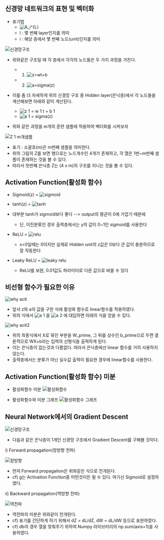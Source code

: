 ## 신경망 네트워크의 표현 및 벡터화


* 표기법
	- ![A_i^{L}](https://user-images.githubusercontent.com/46666862/71478013-b0ebb500-2830-11ea-979c-dbb15b94455f.gif)
	- l : 몇 번째 layer인지를 의미  
	- i : 해당 층에서 몇 번째 노드(unit)인지를 의미


![신경망구조](https://user-images.githubusercontent.com/46666862/71477954-6407de80-2830-11ea-9a5a-0d4131877e47.png)


* 위와같은 구조일 때 각 층에서 각각의 노드들은 두 가지 과정을 거친다.  
	- 1. ![z=wt+b](https://user-images.githubusercontent.com/46666862/71478142-674f9a00-2831-11ea-8cd9-3a3025ce0817.gif)
	- 2. ![a=sigma(z)](https://user-images.githubusercontent.com/46666862/71478141-674f9a00-2831-11ea-9795-042b7e548de8.gif)
	
	
* 이를 좀 더 자세하게 위의 신경망 구조 중 Hidden layer(은닉층)에서 각 노드들을 계산해보면 아래와 같이 계산된다.  
	- ![z 1  = w 1 t + b 1](https://user-images.githubusercontent.com/46666862/71478322-53586800-2832-11ea-9025-9cdbe9db532e.gif)
	- ![a 1 = sigma(z)](https://user-images.githubusercontent.com/46666862/71478320-53586800-2832-11ea-9f49-4c2c89678bec.gif)
	
	
* 위와 같은 과정을 m개의 훈련 샘플에 적용하여 벡터화를 시켜보자

![Z 1  m개샘플](https://user-images.githubusercontent.com/46666862/71478553-a979db00-2833-11ea-99ed-1953a80436b9.gif)
- 표기 : 소괄호(m)은 m번째 샘플을 의미한다.    
- 위의 그림의 Z를 보면 행으로는 노드개수인 4개가 존재하고, 각 열은 1번~m번째 샘플이 존재하는 것을 볼 수 있다.  
- 따라서 첫번째 은닉층 Z는 (4 x m)의 구조를 지니는 것을 볼 수 있다.



## Activation Function(활성화 함수)


* Sigmoid(z) = ![sigmoid](https://user-images.githubusercontent.com/46666862/71478859-16da3b80-2835-11ea-9c0b-d5fbec935ee4.gif)


* tanh(z) = ![tanh](https://user-images.githubusercontent.com/46666862/71478858-1641a500-2835-11ea-8e0b-269a4818c6b5.gif)


* 대부분 tanh가 sigmoid보다 좋다 --> output의 평균이 0에 가깝기 때문에
	- 단, 이진분류인 경우 출력층에서는 y의 값이 0~1인 sigmoid를 사용한다



* ReLU = ![relu](https://user-images.githubusercontent.com/46666862/71478861-16da3b80-2835-11ea-946b-c4a918cd5d4d.gif)
	- x<0일때는 0이지만 실제로 Hidden unit의 z값은 0보다 큰 값이 충분하므로 잘 작동한다

	
* Leaky ReLU = ![leaky relu](https://user-images.githubusercontent.com/46666862/71478860-16da3b80-2835-11ea-9117-2a943c6c0874.gif)
	- ReLU를 보완, 0.01값도 파라미터로 다른 값으로 바꿀 수 있다


## 비선형 함수가 필요한 이유


![why acti](https://user-images.githubusercontent.com/46666862/71479250-df6c8e80-2836-11ea-9dee-14fcec4125f1.gif)

- 앞서 z와 a의 값을 구한 식에 활성화 함수로 linear함수를 적용하였다.
- 위의 식에서 ![a 1](https://user-images.githubusercontent.com/46666862/71479309-25295700-2837-11ea-84ba-3bba55d048dc.gif) 을 ![a 2](https://user-images.githubusercontent.com/46666862/71479338-4c802400-2837-11ea-8a19-14c9d5b57bff.gif)
에 대입하면 아래의 식을 얻을 수 있다.


![why acti2](https://user-images.githubusercontent.com/46666862/71479249-df6c8e80-2836-11ea-9ffd-8c0c3f8c8341.gif)

- 위의 최종식에서 X로 묶인 부분을 W_prime, 그 뒤를 상수인 b_prime으로 두면 결론적으로 WX+b라는 입력의 선형식을 출력하게 된다.  
- 이는 은닉층이 없는것과 다름없다. 따라서 은닉층에선 linear 함수를 거의 사용하지 않는다.  
- 출력층에서는 분류가 아닌 실수값 출력이 필요한 경우에 linear함수를 사용한다.




## Activation Function(활성화 함수) 미분

- 활성화함수 미분
![활성화함수](https://user-images.githubusercontent.com/46666862/71479623-7ede5100-2838-11ea-837c-a681ba443d8f.PNG)


- 활성화함수와 미분 그래프
![활성화함수 그래프](https://user-images.githubusercontent.com/46666862/71479620-7e45ba80-2838-11ea-84c6-8e7e8aff9316.png)




## Neural Network에서의 Gradient Descent


![신경망구조](https://user-images.githubusercontent.com/46666862/71477954-6407de80-2830-11ea-9a5a-0d4131877e47.png)
- 다음과 같은 은닉층이 1개인 신경망 구조에서 Gradient Descent를 구해볼 것이다.  


i) Forward propagation(정방향 전파)

![정방향](https://user-images.githubusercontent.com/46666862/71502382-3b74f880-28b3-11ea-8e05-10735e2053df.gif)

- 먼저 Forward propagation은 위와같은 식으로 전개된다.  
- cf) g는 Activation Function중 어떤것이든 될 수 있다. 여기선 Sigmoid로 설정하였다.




ii) Backward propagation(역방향 전파)

![역전파](https://user-images.githubusercontent.com/46666862/71502381-3b74f880-28b3-11ea-9288-f356082ad80c.gif)

- 역전파의 미분은 위와같이 전개된다.   
- cf) 표기를 간단하게 하기 위해서 dZ = dL/dZ, dW = dL/dW 등으로 표현하였다.  
- cf) db의 경우 열을 맞춰주기 위하여 Numpy 라이브러리의 np.sum(axis=1)을 사용하였다.
